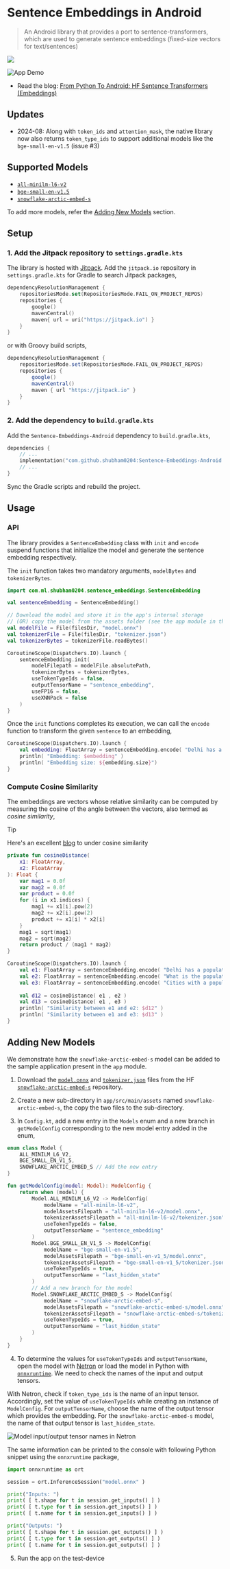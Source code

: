 # Sentence Embeddings in Android

> An Android library that provides a port to sentence-transformers, which are used to generate sentence embeddings (fixed-size vectors for text/sentences)

[![](https://jitpack.io/v/shubham0204/Sentence-Embeddings-Android.svg)](https://jitpack.io/#shubham0204/Sentence-Embeddings-Android)

![App Demo](resources/app_demo.gif)

* Read the blog: [From Python To Android: HF Sentence Transformers (Embeddings)](https://proandroiddev.com/from-python-to-android-hf-sentence-transformers-embeddings-1ecea0ce94d8)

## Updates

- 2024-08: Along with `token_ids` and `attention_mask`, the native library now also returns `token_type_ids` to support additional models like the `bge-small-en-v1.5` (issue #3)

## Supported Models

- [`all-minilm-l6-v2`](https://huggingface.co/sentence-transformers/all-MiniLM-L6-v2/tree/main)
- [`bge-small-en-v1.5`](https://huggingface.co/BAAI/bge-small-en-v1.5)
- [`snowflake-arctic-embed-s`](https://huggingface.co/Snowflake/snowflake-arctic-embed-s)

To add more models, refer the [Adding New Models](#adding-new-models) section. 

## Setup

### 1. Add the Jitpack repository to `settings.gradle.kts`

The library is hosted with [Jitpack](https://jitpack.io/). Add the `jitpack.io` repository in `settings.gradle.kts` for Gradle to search Jitpack packages,

```kotlin
dependencyResolutionManagement {
    repositoriesMode.set(RepositoriesMode.FAIL_ON_PROJECT_REPOS)
    repositories {
        google()
        mavenCentral()
        maven{ url = uri("https://jitpack.io") }
    }
}
```

or with Groovy build scripts,

```groovy
dependencyResolutionManagement {
    repositoriesMode.set(RepositoriesMode.FAIL_ON_PROJECT_REPOS)
    repositories {
        google()
        mavenCentral()
        maven { url "https://jitpack.io" }
    }
}
```

### 2. Add the dependency to `build.gradle.kts`

Add the `Sentence-Embeddings-Android` dependency to `build.gradle.kts`,

```kotlin
dependencies {
    // ...
    implementation("com.github.shubham0204:Sentence-Embeddings-Android:0.0.5")
    // ...
}
```

Sync the Gradle scripts and rebuild the project.

## Usage

### API

The library provides a `SentenceEmbedding` class with `init` and `encode` suspend functions that initialize the model and generate the sentence embedding respectively. 

The `init` function takes two mandatory arguments, `modelBytes` and `tokenizerBytes`.

```kotlin
import com.ml.shubham0204.sentence_embeddings.SentenceEmbedding

val sentenceEmbedding = SentenceEmbedding()

// Download the model and store it in the app's internal storage
// (OR) copy the model from the assets folder (see the app module in the repo)
val modelFile = File(filesDir, "model.onnx")
val tokenizerFile = File(filesDir, "tokenizer.json")
val tokenizerBytes = tokenizerFile.readBytes()

CoroutineScope(Dispatchers.IO).launch {
    sentenceEmbedding.init(
        modelFilepath = modelFile.absolutePath,
        tokenizerBytes = tokenizerBytes,
        useTokenTypeIds = false,
        outputTensorName = "sentence_embedding",
        useFP16 = false,
        useXNNPack = false
    )
}
```

Once the `init` functions completes its execution, we can call the `encode` function to transform the given `sentence` to an embedding,

```kotlin
CoroutineScope(Dispatchers.IO).launch {
    val embedding: FloatArray = sentenceEmbedding.encode( "Delhi has a population 32 million" )
    println( "Embedding: $embedding" )
    println( "Embedding size: ${embedding.size}")
}
```

### Compute Cosine Similarity

The embeddings are vectors whose relative similarity can be computed by measuring the cosine of the angle between the vectors, also termed as *cosine similarity*,

> [!TIP]
> Here's an excellent [blog](https://towardsdatascience.com/cosine-similarity-how-does-it-measure-the-similarity-maths-behind-and-usage-in-python-50ad30aad7db) to under cosine similarity

```kotlin
private fun cosineDistance(
    x1: FloatArray,
    x2: FloatArray
): Float {
    var mag1 = 0.0f
    var mag2 = 0.0f
    var product = 0.0f
    for (i in x1.indices) {
        mag1 += x1[i].pow(2)
        mag2 += x2[i].pow(2)
        product += x1[i] * x2[i]
    }
    mag1 = sqrt(mag1)
    mag2 = sqrt(mag2)
    return product / (mag1 * mag2)
}

CoroutineScope(Dispatchers.IO).launch {
    val e1: FloatArray = sentenceEmbedding.encode( "Delhi has a population 32 million" )
    val e2: FloatArray = sentenceEmbedding.encode( "What is the population of Delhi?" )
    val e3: FloatArray = sentenceEmbedding.encode( "Cities with a population greater than 4 million are termed as metro cities" )
    
    val d12 = cosineDistance( e1 , e2 )
    val d13 = cosineDistance( e1 , e3 )
    println( "Similarity between e1 and e2: $d12" )
    println( "Similarity between e1 and e3: $d13" )
}
```

## Adding New Models

We demonstrate how the `snowflake-arctic-embed-s` model can be added to the sample application present in the `app` module.

1. Download the [`model.onnx`](https://huggingface.co/Snowflake/snowflake-arctic-embed-s/blob/main/onnx/model.onnx) and [`tokenizer.json`](https://huggingface.co/Snowflake/snowflake-arctic-embed-s/blob/main/tokenizer.json) files from the HF [`snowflake-arctic-embed-s`](https://huggingface.co/Snowflake/snowflake-arctic-embed-s) repository.

2. Create a new sub-directory in `app/src/main/assets` named `snowflake-arctic-embed-s`, the copy the two files to the sub-directory.

3. In `Config.kt`, add a new entry in the `Models` enum and a new branch in `getModelConfig` corresponding to the new model entry added in the enum,

```kotlin
enum class Model {
    ALL_MINILM_L6_V2,
    BGE_SMALL_EN_V1_5,
    SNOWFLAKE_ARCTIC_EMBED_S // Add the new entry
}

fun getModelConfig(model: Model): ModelConfig {
    return when (model) {
        Model.ALL_MINILM_L6_V2 -> ModelConfig(
            modelName = "all-minilm-l6-v2",
            modelAssetsFilepath = "all-minilm-l6-v2/model.onnx",
            tokenizerAssetsFilepath = "all-minilm-l6-v2/tokenizer.json",
            useTokenTypeIds = false,
            outputTensorName = "sentence_embedding"
        )
        Model.BGE_SMALL_EN_V1_5 -> ModelConfig(
            modelName = "bge-small-en-v1.5",
            modelAssetsFilepath = "bge-small-en-v1_5/model.onnx",
            tokenizerAssetsFilepath = "bge-small-en-v1_5/tokenizer.json",
            useTokenTypeIds = true,
            outputTensorName = "last_hidden_state"
        )
        // Add a new branch for the model
        Model.SNOWFLAKE_ARCTIC_EMBED_S -> ModelConfig(
            modelName = "snowflake-arctic-embed-s",
            modelAssetsFilepath = "snowflake-arctic-embed-s/model.onnx",
            tokenizerAssetsFilepath = "snowflake-arctic-embed-s/tokenizer.json",
            useTokenTypeIds = true,
            outputTensorName = "last_hidden_state"
        )
    }
}
```

4. To determine the values for `useTokenTypeIds` and `outputTensorName`, open the model with [Netron](https://github.com/lutzroeder/netron) or load the model in Python with [`onnxruntime`](https://github.com/microsoft/onnxruntime). We need to check the names of the input and output tensors.

With Netron, check if `token_type_ids` is the name of an input tensor. Accordingly, set the value of `useTokenTypeIds` while creating an instance of `ModelConfig`. For `outputTensorName`, choose the name of the output tensor which provides the embedding. For the `snowflake-arctic-embed-s` model, the name of that output tensor is `last_hidden_state`.

![Model input/output tensor names in Netron](resources/netron_image.png)

The same information can be printed to the console with following Python snippet using the `onnxruntime` package,

```python
import onnxruntime as ort

session = ort.InferenceSession("model.onnx" )

print("Inputs: ")
print( [ t.shape for t in session.get_inputs() ] )
print( [ t.type for t in session.get_inputs() ] )
print( [ t.name for t in session.get_inputs() ] )

print("Outputs: ")
print( [ t.shape for t in session.get_outputs() ] )
print( [ t.type for t in session.get_outputs() ] )
print( [ t.name for t in session.get_outputs() ] )
```

5. Run the app on the test-device
